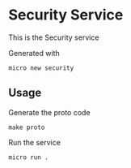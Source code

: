 # Security Service

This is the Security service

Generated with

```
micro new security
```

## Usage

Generate the proto code

```
make proto
```

Run the service

```
micro run .
```